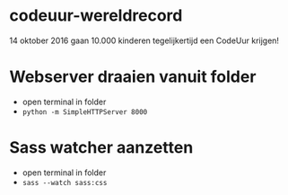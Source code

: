 # codeuur-wereldrecord
14 oktober 2016 gaan 10.000 kinderen tegelijkertijd een CodeUur krijgen!

# Webserver draaien vanuit folder
- open terminal in folder
- `python -m SimpleHTTPServer 8000`

# Sass watcher aanzetten
- open terminal in folder
- `sass --watch sass:css`
